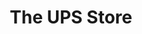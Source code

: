 ---
title: "The UPS Store"
url: /marietta/the-ups-store-johnson-ferry-road-northeast/
shop: copyshop
---